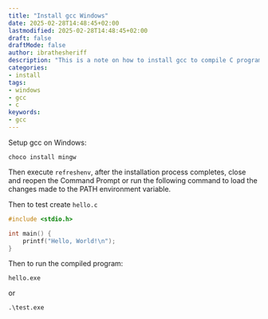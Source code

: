 ```yaml
---
title: "Install gcc Windows"
date: 2025-02-28T14:48:45+02:00
lastmodified: 2025-02-28T14:48:45+02:00
draft: false
draftMode: false
author: ibrathesheriff
description: "This is a note on how to install gcc to compile C programs in Windows"
categories:
- install
tags:
- windows
- gcc
- c
keywords:
- gcc
---
```

Setup gcc on Windows:
```shell
choco install mingw
```

Then execute `refreshenv`, after the installation process completes, close and reopen the Command Prompt or run the following command to load the changes made to the PATH environment variable.

Then to test create `hello.c`

```c
#include <stdio.h>

int main() {
    printf("Hello, World!\n");
}
```

Then to run the compiled program:

```shell
hello.exe
```

or

```shell
.\test.exe
```